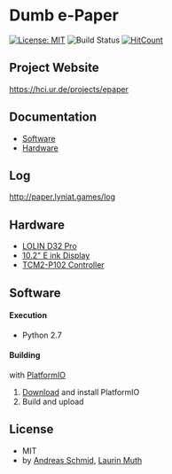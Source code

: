 # Dumb e-Paper
[![License: MIT](https://img.shields.io/badge/License-MIT-yellow.svg)](https://opensource.org/licenses/MIT)
![Build Status](https://travis-ci.org/Lyniat/Dumb-e-Paper.svg?branch=master)
[![HitCount](http://hits.dwyl.io/lyniat/dumb-e-paper.svg)](http://hits.dwyl.io/lyniat/dumb-e-paper)

## Project Website
https://hci.ur.de/projects/epaper

## Documentation
* [Software](http://paper.lyniat.games/doxygen/html)
* [Hardware](http://paper.lyniat.games/docu/sketch)

## Log
http://paper.lyniat.games/log

## Hardware
* [LOLIN D32 Pro](https://wiki.wemos.cc/products:d32:d32_pro)
* [10.2" E ink Display](http://www.pervasivedisplays.com/products/102)
* [TCM2-P102 Controller](http://www.pervasivedisplays.com/LiteratureRetrieve.aspx?ID=232053)

## Software
#### Execution
* Python 2.7

#### Building
with [PlatformIO](http://platformio.org)

1. [Download](https://platformio.org/platformio-ide) and install PlatformIO
2. Build and upload

## License
* MIT
* by [Andreas Schmid](https://hci.ur.de/people/andreas_schmid), [Laurin Muth](https://hci.ur.de/people/laurin_muth)
